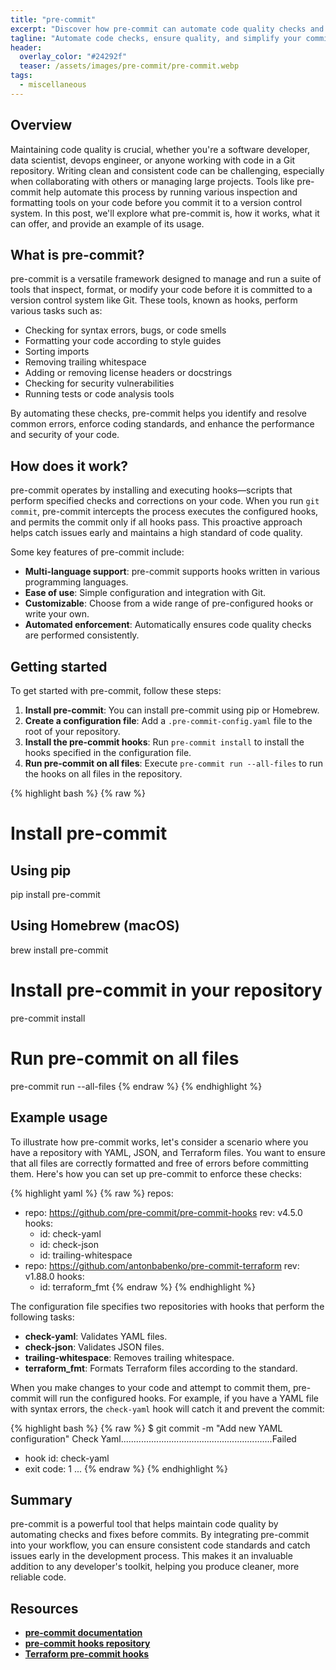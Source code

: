 ```yaml
---
title: "pre-commit"
excerpt: "Discover how pre-commit can automate code quality checks and improve your development workflow with practical examples."
tagline: "Automate code checks, ensure quality, and simplify your commits with pre-commit."
header:
  overlay_color: "#24292f"
  teaser: /assets/images/pre-commit/pre-commit.webp
tags:
  - miscellaneous
---
```


## Overview

Maintaining code quality is crucial, whether you're a software developer, data scientist, devops engineer, or anyone working with code in a Git repository. Writing clean and consistent code can be challenging, especially when collaborating with others or managing large projects. Tools like pre-commit help automate this process by running various inspection and formatting tools on your code before you commit it to a version control system. In this post, we'll explore what pre-commit is, how it works, what it can offer, and provide an example of its usage.

## What is pre-commit?

pre-commit is a versatile framework designed to manage and run a suite of tools that inspect, format, or modify your code before it is committed to a version control system like Git. These tools, known as hooks, perform various tasks such as:

- Checking for syntax errors, bugs, or code smells
- Formatting your code according to style guides
- Sorting imports
- Removing trailing whitespace
- Adding or removing license headers or docstrings
- Checking for security vulnerabilities
- Running tests or code analysis tools

By automating these checks, pre-commit helps you identify and resolve common errors, enforce coding standards, and enhance the performance and security of your code.

## How does it work?

pre-commit operates by installing and executing hooks—scripts that perform specified checks and corrections on your code. When you run  `git commit`, pre-commit intercepts the process executes the configured hooks, and permits the commit only if all hooks pass. This proactive approach helps catch issues early and maintains a high standard of code quality.

Some key features of pre-commit include:
- **Multi-language support**: pre-commit supports hooks written in various programming languages.
- **Ease of use**: Simple configuration and integration with Git.
- **Customizable**: Choose from a wide range of pre-configured hooks or write your own.
- **Automated enforcement**: Automatically ensures code quality checks are performed consistently.

## Getting started

To get started with pre-commit, follow these steps:

1. **Install pre-commit**: You can install pre-commit using pip or Homebrew.
2. **Create a configuration file**: Add a `.pre-commit-config.yaml` file to the root of your repository.
3. **Install the pre-commit hooks**: Run `pre-commit install` to install the hooks specified in the configuration file.
4. **Run pre-commit on all files**: Execute `pre-commit run --all-files` to run the hooks on all files in the repository.

{% highlight bash %}
{% raw %}
# Install pre-commit
## Using pip
pip install pre-commit

## Using Homebrew (macOS)
brew install pre-commit

# Install pre-commit in your repository
pre-commit install

# Run pre-commit on all files
pre-commit run --all-files
{% endraw %}
{% endhighlight %}

## Example usage

To illustrate how pre-commit works, let's consider a scenario where you have a repository with YAML, JSON, and Terraform files. You want to ensure that all files are correctly formatted and free of errors before committing them. Here's how you can set up pre-commit to enforce these checks:

{% highlight yaml %}
{% raw %}
repos:
- repo: https://github.com/pre-commit/pre-commit-hooks
    rev: v4.5.0
    hooks:
  - id: check-yaml
  - id: check-json
  - id: trailing-whitespace
- repo: https://github.com/antonbabenko/pre-commit-terraform
    rev: v1.88.0
    hooks:
  - id: terraform_fmt
{% endraw %}
{% endhighlight %}

The configuration file specifies two repositories with hooks that perform the following tasks:

- **check-yaml**: Validates YAML files.
- **check-json**: Validates JSON files.
- **trailing-whitespace**: Removes trailing whitespace.
- **terraform_fmt**: Formats Terraform files according to the standard.

When you make changes to your code and attempt to commit them, pre-commit will run the configured hooks. For example, if you have a YAML file with syntax errors, the `check-yaml` hook will catch it and prevent the commit:

{% highlight bash %}
{% raw %}
$ git commit -m "Add new YAML configuration"
Check Yaml............................................................Failed
- hook id: check-yaml
- exit code: 1
...
{% endraw %}
{% endhighlight %}

## Summary

pre-commit is a powerful tool that helps maintain code quality by automating checks and fixes before commits. By integrating pre-commit into your workflow, you can ensure consistent code standards and catch issues early in the development process. This makes it an invaluable addition to any developer's toolkit, helping you produce cleaner, more reliable code.

## Resources

- [**pre-commit documentation**](https://pre-commit.com/)
- [**pre-commit hooks repository**](https://github.com/pre-commit/pre-commit-hooks)
- [**Terraform pre-commit hooks**](https://github.com/antonbabenko/pre-commit-terraform)

